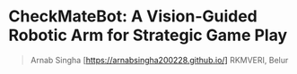 # CheckMateBot: A Vision-Guided Robotic Arm for Strategic Game Play
> Arnab Singha [https://arnabsingha200228.github.io/]
> RKMVERI, Belur
